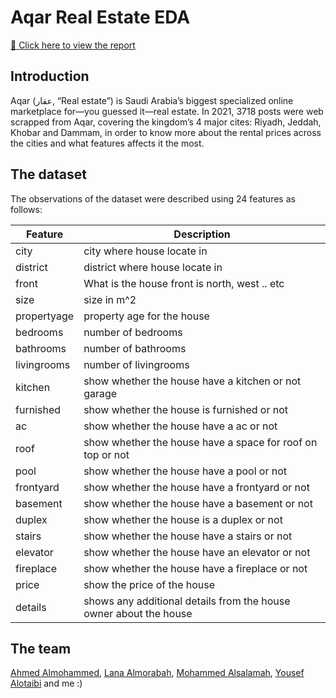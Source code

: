 # Aqar Real Estate EDA

[:link: Click here to view the report](https://Turkinass.github.io/Aqar_Real_Estate_EDA/aqar_report.html)

## Introduction
Aqar (عقار, “Real estate”) is Saudi Arabia’s biggest specialized online marketplace for—you guessed it—real estate. In 2021, 3718 posts were web scrapped from Aqar, covering the kingdom’s 4 major cites: Riyadh, Jeddah, Khobar and Dammam, in order to know more about the rental prices across the cities and what features affects it the most.

## The dataset

The observations of the dataset were described using 24 features as follows:

Feature| Description
---|----|
city| city where house locate in
district| district where house locate in
front| What is the house front is north, west .. etc
size| size in m^2
propertyage| property age for the house 
bedrooms| number of bedrooms 
bathrooms| number of bathrooms 
livingrooms| number of livingrooms 
kitchen| show whether the house have a kitchen or not garage| show whether the house have a garage or not driverroom| show whether the house have a driverroom or not maidroom| show whether the house have a maid_room or not
furnished| show whether the house is furnished or not
ac| show whether the house have a ac or not
roof| show whether the house have a space for roof on top or not
pool| show whether the house have a pool or not
frontyard| show whether the house have a frontyard or not
basement| show whether the house have a basement or not
duplex| show whether the house is a duplex or not
stairs| show whether the house have a stairs or not
elevator| show whether the house have an elevator or not
fireplace| show whether the house have a fireplace or not
price| show the price of the house
details| shows any additional details from the house owner about the house

## The team
[Ahmed Almohammed](https://github.com/SWE-Ahmed), [Lana Almorabah](https://github.com/lana7am), [Mohammed Alsalamah](https://github.com/Mo-Salamah), [Yousef Alotaibi](https://github.com/YousefAlotaibi) and me :)
